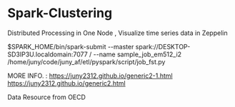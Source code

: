 # Spark-Clustering
Distributed Processing in One Node ,  Visualize time series data in Zeppelin


$SPARK_HOME/bin/spark-submit --master spark://DESKTOP-SD3IP3U.localdomain:7077 /
--name sample_job_em512_i2 /home/juny/code/juny_af/etl/pyspark/script/job_fst.py


MORE INFO. :
https://juny2312.github.io/generic2-1.html
https://juny2312.github.io/generic2.html

Data Resource from OECD 
